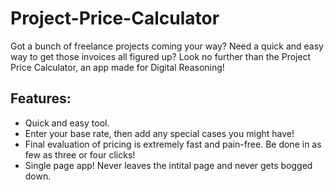 Project-Price-Calculator
========================

Got a bunch of freelance projects coming your way? Need a quick and easy way to get those invoices all figured up? Look no further than the Project Price Calculator, an app made for Digital Reasoning!

## Features:

  * Quick and easy tool.
  * Enter your base rate, then add any special cases you might have!
  * Final evaluation of pricing is extremely fast and pain-free. Be done in as few as three or four clicks!
  * Single page app! Never leaves the intital page and never gets bogged down.
